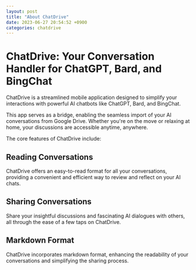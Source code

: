 ```yaml
---
layout: post
title: "About ChatDrive"
date: 2023-06-27 20:54:52 +0900
categories: chatdrive
---
```


# ChatDrive: Your Conversation Handler for ChatGPT, Bard, and BingChat

ChatDrive is a streamlined mobile application designed to simplify your interactions with powerful AI chatbots like ChatGPT, Bard, and BingChat.

This app serves as a bridge, enabling the seamless import of your AI conversations from Google Drive. Whether you're on the move or relaxing at home, your discussions are accessible anytime, anywhere.

The core features of ChatDrive include:

## Reading Conversations

ChatDrive offers an easy-to-read format for all your conversations, providing a convenient and efficient way to review and reflect on your AI chats.

## Sharing Conversations

Share your insightful discussions and fascinating AI dialogues with others, all through the ease of a few taps on ChatDrive.

## Markdown Format

ChatDrive incorporates markdown format, enhancing the readability of your conversations and simplifying the sharing process.
